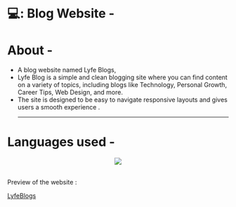 # 💻: Blog Website -

# About -
- A blog website named Lyfe Blogs,<br>
- Lyfe Blog is a simple and clean blogging site where you can find content on a variety of topics, including blogs like Technology,
Personal Growth, Career Tips, Web Design, and more.
- The site is designed to be easy to navigate responsive layouts and gives users a smooth
 experience .
  <hr>
# Languages used -
<p align="center">
<img src="https://skillicons.dev/icons?i=html,css"/>
</p>
<br>
Preview of the website :

[LyfeBlogs](https://pranavk1845.github.io/Code-Clause-Project1/Project1/index.html)
